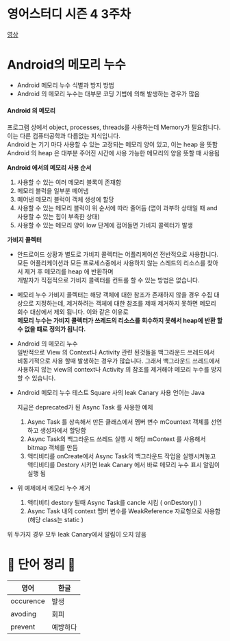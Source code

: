 
# 영어스터디 시즌 4 3주차

[영상](https://www.youtube.com/watch?v=bNM_3YkK2Ws&t=5s)

# Android의 메모리 누수
- Android 메모리 누수 식별과 방지 방법
- Android 의 메모리 누수는 대부분 코딩 기법에 의해 발생하는 경우가 많음

#### Android 의 메모리 
프로그램 상에서 object, processes, threads를 사용하는데 Memory가 필요합니다. 이는 다른 컴퓨터공학과 다름없는 지식입니다.   
Android 는 기기 마다 사용할 수 있는 고정되는 메모리 양이 있고, 이는 heap 을 뜻함    
Android 의 heap 은 대부분 주어진 시간에 사용 가능한 메모리의 양을 뜻할 때 사용됨   

__Android 에서의 메모리 사용 순서__    
1. 사용할 수 있는 여러 메모리 블록이 존재함 
2. 메모리 블럭을 일부분 떼어냄 
3. 뗴어낸 메모리 블럭이 객체 생성에 할당 
4. 사용할 수 있는 메모리 블럭이 위 순서에 따라 줄어듬 (앱이 과부하 상태일 때 and 사용할 수 있는 힙이 부족한 상태)
5. 사용할 수 있는 메모리 양이 low 단계에 접어들면 가비지 콜렉터가 발생 

__가비지 콜렉터__
- 안드로이드 상황과 별도로 가비지 콜렉터는 어플리케이션 전반적으로 사용합니다. 
  모든 어플리케이션과 모든 프로세스중에서 사용하지 않는 스레드의 리소스를 찾아서 제거 후 메모리를 heap 에 반환하며   
  개발자가 직접적으로 가비지 콜렉터를 컨트롤 할 수 있는 방법은 없습니다.
  
- 메모리 누수 
  가비지 콜렉터는 해당 객체에 대한 참조가 존재하지 않을 경우 수집 대상으로 지정하는데, 제거하려는 객체에 대한 참조를 
  제때 제거하지 못하면 메모리 회수 대상에서 제외 됩니다. 이와 같은 이유로   
  __메모리 누수는 가비지 콜렉터가 쓰레드의 리소스를 회수하지 못해서 heap에 반환 할 수 없을 떄로 정의가 됩니다.__  

- Android 의 메모리 누수   
  일반적으로 View 의 Context나 Activity 관련 된것들을 백그라운드 쓰레드에서  
  비동기적으로 사용 할때 발생하는 경우가 많습니다. 
  그래서 백그라운드 쓰레드에서 사용하지 않는 view의 context나 Activity 의 참조를 제거해야 메모리 누수를 방지할 수 있습니다. 
  
- Android 메모리 누수 테스트
  Square 사의 leak Canary 사용
  언어는 Java 
  
  지금은 deprecated가 된 Async Task 를 사용한 예제 
  
  1. Async Task 를 상속해서 만든 클래스에서 멤버 변수 mCountext 객체를 선언하고 생성자에서 할당함 
  2. Async Task의 백그라운드 쓰레드 실행 시 해당 mContext 를 사용해서 bitmap 객체를 만듬
  3. 액티비티를 onCreate에서 Async Task의 백그라운드 작업을 실행시켜놓고 액티비티를 Destory 시키면 leak Canary 에서 바로 메모리 누수 표시 알림이 실행 됨
  
- 위 예제에서 메모리 누수 제거  
  
  1. 액티비티 destory 될때 Async Task를 cancle 시킴 ( onDestory() )
  2. Async Task 내의 context 멤버 변수를 WeakReference<Context> 자료형으로 사용함 (해당 class는 static )
  
위 두가지 경우 모두 leak Canary에서 알림이 오지 않음 


# 📗 단어 정리 📘

|영어|한글|
|---|---|
|occurence|발생|
|avoding|회피|
|prevent|예방하다|




